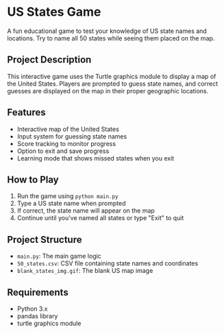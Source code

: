 # US States Game

A fun educational game to test your knowledge of US state names and locations. Try to name all 50 states while seeing them placed on the map.

## Project Description

This interactive game uses the Turtle graphics module to display a map of the United States. Players are prompted to guess state names, and correct guesses are displayed on the map in their proper geographic locations.

## Features
- Interactive map of the United States
- Input system for guessing state names
- Score tracking to monitor progress
- Option to exit and save progress
- Learning mode that shows missed states when you exit

## How to Play
1. Run the game using `python main.py`
2. Type a US state name when prompted
3. If correct, the state name will appear on the map
4. Continue until you've named all states or type "Exit" to quit

## Project Structure
- `main.py`: The main game logic
- `50_states.csv`: CSV file containing state names and coordinates
- `blank_states_img.gif`: The blank US map image

## Requirements
- Python 3.x
- pandas library
- turtle graphics module

